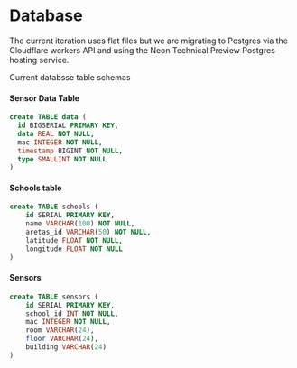 # Database 

The current iteration uses flat files but we are migrating to Postgres via the Cloudflare workers API and using the Neon Technical Preview Postgres hosting service. 

Current databsse table schemas 

#### Sensor Data Table
```sql 
create TABLE data (
  id BIGSERIAL PRIMARY KEY, 
  data REAL NOT NULL,
  mac INTEGER NOT NULL,
  timestamp BIGINT NOT NULL,
  type SMALLINT NOT NULL  
)
```
#### Schools table
```sql 
create TABLE schools (
	id SERIAL PRIMARY KEY,
	name VARCHAR(100) NOT NULL,
	aretas_id VARCHAR(50) NOT NULL, 
	latitude FLOAT NOT NULL, 
	longitude FLOAT NOT NULL
)
```
#### Sensors 

```sql 
create TABLE sensors (
	id SERIAL PRIMARY KEY,
	school_id INT NOT NULL,
	mac INTEGER NOT NULL,
	room VARCHAR(24),
	floor VARCHAR(24),
	building VARCHAR(24)
)
```

